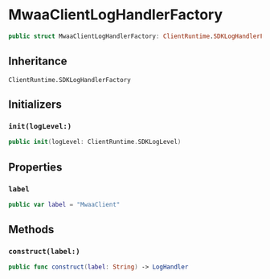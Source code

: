 # MwaaClientLogHandlerFactory

``` swift
public struct MwaaClientLogHandlerFactory: ClientRuntime.SDKLogHandlerFactory 
```

## Inheritance

`ClientRuntime.SDKLogHandlerFactory`

## Initializers

### `init(logLevel:)`

``` swift
public init(logLevel: ClientRuntime.SDKLogLevel) 
```

## Properties

### `label`

``` swift
public var label = "MwaaClient"
```

## Methods

### `construct(label:)`

``` swift
public func construct(label: String) -> LogHandler 
```
